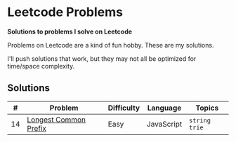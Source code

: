 # Leetcode Problems

**Solutions to problems I solve on Leetcode**

Problems on Leetcode are a kind of fun hobby. These are my solutions.

I'll push solutions that work, but they may not all be optimized for time/space complexity.

## Solutions

| # | Problem | Difficulty | Language | Topics |
| - | ------- | ---------- | -------- | ------ |
| 14 | [Longest Common Prefix](https://leetcode.com/problems/longest-common-prefix/) | Easy | JavaScript | `string` `trie` |